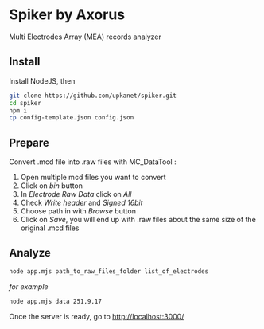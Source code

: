 # Spiker by Axorus
Multi Electrodes Array (MEA) records analyzer

## Install
Install NodeJS, then
```bash
git clone https://github.com/upkanet/spiker.git
cd spiker
npm i
cp config-template.json config.json
```
## Prepare
Convert .mcd file into .raw files with MC_DataTool :
1. Open multiple mcd files you want to convert
2. Click on *bin* button
3. In *Electrode Raw Data* click on *All*
4. Check *Write header* and *Signed 16bit*
5. Choose path in with *Browse* button
6. Click on *Save*, you will end up with .raw files about the same size of the original .mcd files

## Analyze

```bash
node app.mjs path_to_raw_files_folder list_of_electrodes
```
*for example*
```bash
node app.mjs data 251,9,17
```

Once the server is ready, go to [http://localhost:3000/](http://localhost:3000/)